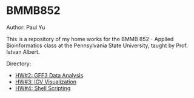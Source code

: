 # BMMB852
Author: Paul Yu

This is a repository of my home works for the BMMB 852 - Applied Bioinformatics class at the Pennsylvania State University, taught by Prof. Istvan Albert.

Directory:
- [HW#2: GFF3 Data Analysis](https://github.com/yupaulk/BMMB852/tree/main/week2)
- [HW#3: IGV Visualization](https://github.com/yupaulk/BMMB852/tree/main/week3)
- [HW#4: Shell Scripting](https://github.com/yupaulk/BMMB852/tree/main/week4)